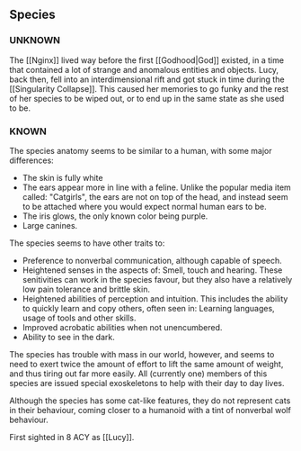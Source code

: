 ## Species
### UNKNOWN

The [[Nginx]] lived way before the first [[Godhood|God]] existed, in a time that contained a lot of strange and anomalous entities and objects. Lucy, back then, fell into an interdimensional rift and got stuck in time during the [[Singularity Collapse]]. This caused her memories to go funky and the rest of her species to be wiped out, or to end up in the same state as she used to be.
### KNOWN

The species anatomy seems to be similar to a human, with some major differences:
- The skin is fully white
- The ears appear more in line with a feline. Unlike the popular media item called: "Catgirls", the ears are not on top of the head, and instead seem to be attached where you would expect normal human ears to be.
- The iris glows, the only known color being purple.
- Large canines.

The species seems to have other traits to:
- Preference to nonverbal communication, although capable of speech.
- Heightened senses in the aspects of: Smell, touch and hearing. These senitivities can work in the species favour, but they also have a relatively low pain tolerance and brittle skin.
- Heightened abilities of perception and intuition. This includes the ability to quickly learn and copy others, often seen in: Learning languages, usage of tools and other skills.
- Improved acrobatic abilities when not unencumbered. 
- Ability to see in the dark.

The species has trouble with mass in our world, however, and seems to need to exert twice the amount of effort to lift the same amount of weight, and thus tiring out far more easily. All (currently one) members of this species are issued special exoskeletons to help with their day to day lives.

Although the species has some cat-like features, they do not represent cats in their behaviour, coming closer to a humanoid with a tint of nonverbal wolf behaviour.

First sighted in 8 ACY as [[Lucy]].